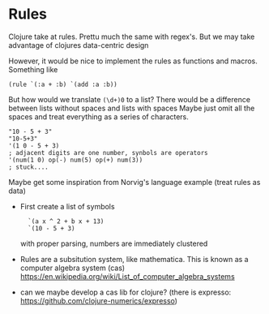 Rules
======

Clojure take at rules. Prettu much the same with regex's. But we may take advantage of clojures data-centric design

However, it would be nice to implement the rules as functions and macros. Something like

    (rule `(:a + :b) `(add :a :b))

But how would we translate `(\d+)0` to a list?
There would be a difference between lists without spaces and lists with spaces
Maybe just omit all the spaces and treat everything as a series of characters.

    "10 - 5 + 3"
    "10-5+3"
    '(1 0 - 5 + 3)
    ; adjacent digits are one number, synbols are operators
    '(num(1 0) op(-) num(5) op(+) num(3))
    ; stuck....


Maybe get some inspiration from Norvig's language example (treat rules as data)

- First create a list of symbols

        `(a x ^ 2 + b x + 13)
        `(10 - 5 + 3)

    with proper parsing, numbers are immediately clustered

- Rules are a subsitution system, like mathematica. This is known as a computer algebra system (cas) <https://en.wikipedia.org/wiki/List_of_computer_algebra_systems>
- can we maybe develop a cas lib for clojure? (there is expresso: https://github.com/clojure-numerics/expresso)